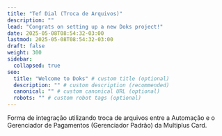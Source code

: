 ```yaml
---
title: "Tef Dial (Troca de Arquivos)"
description: ""
lead: "Congrats on setting up a new Doks project!"
date: 2025-05-08T08:54:32-03:00
lastmod: 2025-05-08T08:54:32-03:00
draft: false
weight: 300
sidebar:
  collapsed: true
seo:
  title: "Welcome to Doks" # custom title (optional)
  description: "" # custom description (recommended)
  canonical: "" # custom canonical URL (optional)
  robots: "" # custom robot tags (optional)
---
```

Forma de integração utilizando troca de arquivos entre a Automação e o Gerenciador de Pagamentos (Gerenciador Padrão) da Multiplus Card.
